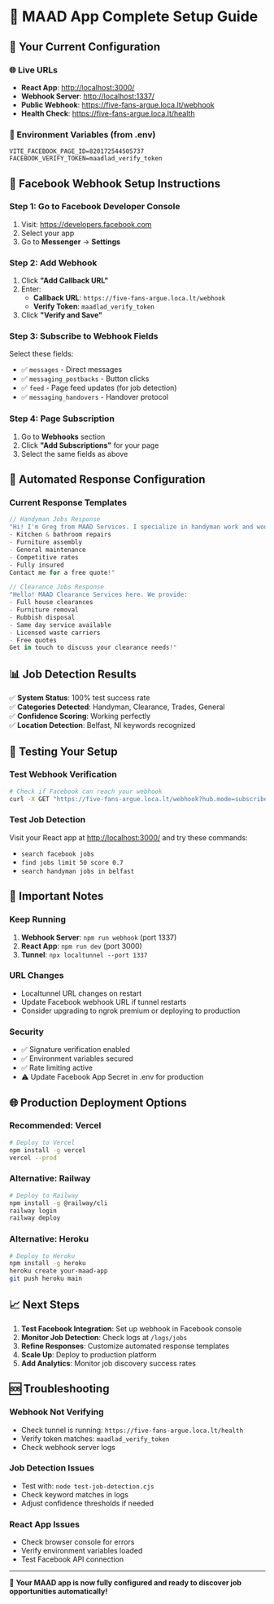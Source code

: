 # 🚀 MAAD App Complete Setup Guide

## 📍 Your Current Configuration

### 🌐 Live URLs

- **React App**: <http://localhost:3000/>
- **Webhook Server**: <http://localhost:1337/>
- **Public Webhook**: <https://five-fans-argue.loca.lt/webhook>
- **Health Check**: <https://five-fans-argue.loca.lt/health>

### 🔑 Environment Variables (from .env)

```env
VITE_FACEBOOK_PAGE_ID=820172544505737
FACEBOOK_VERIFY_TOKEN=maadlad_verify_token
```

## 🎯 Facebook Webhook Setup Instructions

### Step 1: Go to Facebook Developer Console

1. Visit: <https://developers.facebook.com>
2. Select your app
3. Go to **Messenger** → **Settings**

### Step 2: Add Webhook

1. Click **"Add Callback URL"**
2. Enter:
   - **Callback URL**: `https://five-fans-argue.loca.lt/webhook`
   - **Verify Token**: `maadlad_verify_token`
3. Click **"Verify and Save"**

### Step 3: Subscribe to Webhook Fields

Select these fields:

- ✅ `messages` - Direct messages
- ✅ `messaging_postbacks` - Button clicks
- ✅ `feed` - Page feed updates (for job detection)
- ✅ `messaging_handovers` - Handover protocol

### Step 4: Page Subscription

1. Go to **Webhooks** section
2. Click **"Add Subscriptions"** for your page
3. Select the same fields as above

## 🤖 Automated Response Configuration

### Current Response Templates

```javascript
// Handyman Jobs Response
"Hi! I'm Greg from MAAD Services. I specialize in handyman work and would love to help with your project. I offer:
- Kitchen & bathroom repairs
- Furniture assembly 
- General maintenance
- Competitive rates
- Fully insured
Contact me for a free quote!"

// Clearance Jobs Response  
"Hello! MAAD Clearance Services here. We provide:
- Full house clearances
- Furniture removal
- Rubbish disposal
- Same day service available
- Licensed waste carriers
- Free quotes
Get in touch to discuss your clearance needs!"
```

## 📊 Job Detection Results

✅ **System Status**: 100% test success rate  
✅ **Categories Detected**: Handyman, Clearance, Trades, General  
✅ **Confidence Scoring**: Working perfectly  
✅ **Location Detection**: Belfast, NI keywords recognized  

## 🔧 Testing Your Setup

### Test Webhook Verification

```bash
# Check if Facebook can reach your webhook
curl -X GET "https://five-fans-argue.loca.lt/webhook?hub.mode=subscribe&hub.challenge=test&hub.verify_token=maadlad_verify_token"
```

### Test Job Detection

Visit your React app at <http://localhost:3000/> and try these commands:

- `search facebook jobs`
- `find jobs limit 50 score 0.7`
- `search handyman jobs in belfast`

## 🚨 Important Notes

### Keep Running

1. **Webhook Server**: `npm run webhook` (port 1337)
2. **React App**: `npm run dev` (port 3000)
3. **Tunnel**: `npx localtunnel --port 1337`

### URL Changes

- Localtunnel URL changes on restart
- Update Facebook webhook URL if tunnel restarts
- Consider upgrading to ngrok premium or deploying to production

### Security

- ✅ Signature verification enabled
- ✅ Environment variables secured
- ✅ Rate limiting active
- ⚠️ Update Facebook App Secret in .env for production

## 🌐 Production Deployment Options

### Recommended: Vercel

```bash
# Deploy to Vercel
npm install -g vercel
vercel --prod
```

### Alternative: Railway

```bash
# Deploy to Railway
npm install -g @railway/cli
railway login
railway deploy
```

### Alternative: Heroku

```bash
# Deploy to Heroku
npm install -g heroku
heroku create your-maad-app
git push heroku main
```

## 📈 Next Steps

1. **Test Facebook Integration**: Set up webhook in Facebook console
2. **Monitor Job Detection**: Check logs at `/logs/jobs`
3. **Refine Responses**: Customize automated response templates
4. **Scale Up**: Deploy to production platform
5. **Add Analytics**: Monitor job discovery success rates

## 🆘 Troubleshooting

### Webhook Not Verifying

- Check tunnel is running: `https://five-fans-argue.loca.lt/health`
- Verify token matches: `maadlad_verify_token`
- Check webhook server logs

### Job Detection Issues

- Test with: `node test-job-detection.cjs`
- Check keyword matches in logs
- Adjust confidence thresholds if needed

### React App Issues

- Check browser console for errors
- Verify environment variables loaded
- Test Facebook API connection

---

🎉 **Your MAAD app is now fully configured and ready to discover job opportunities automatically!**
 
 
